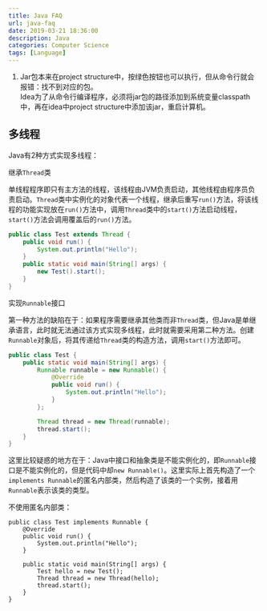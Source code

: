 ```yaml
---
title: Java FAQ
url: java-faq
date: 2019-03-21 18:36:00
description: Java
categories: Computer Science
tags: [Language]
---
```


 1. Jar包本来在project structure中，按绿色按钮也可以执行，但从命令行就会报错：找不到对应的包。  
Idea为了从命令行编译程序，必须将jar包的路径添加到系统变量classpath中，再在idea中project structure中添加该jar，重启计算机。

## 多线程
Java有2种方式实现多线程：

继承`Thread`类

单线程程序即只有主方法的线程，该线程由JVM负责启动，其他线程由程序员负责启动。`Thread`类中实例化的对象代表一个线程，继承后重写`run()`方法，将该线程的功能实现放在`run()`方法中，调用`Thread`类中的`start()`方法启动线程，`start()`方法会调用覆盖后的`run()`方法。

```java
public class Test extends Thread {
    public void run() {
        System.out.println("Hello");
    }
    public static void main(String[] args) {
        new Test().start();
    }
}
```
实现`Runnable`接口

第一种方法的缺陷在于：如果程序需要继承其他类而非`Thread`类，但Java是单继承语言，此时就无法通过该方式实现多线程，此时就需要采用第二种方法。创建`Runnable`对象后，将其传递给`Thread`类的构造方法，调用`start()`方法即可。

```java
public class Test {
    public static void main(String[] args) {
        Runnable runnable = new Runnable() {
            @Override
            public void run() {
                System.out.println("Hello");
            }
        };

        Thread thread = new Thread(runnable);
        thread.start();
    }
}
```

这里比较疑惑的地方在于：Java中接口和抽象类是不能实例化的，即`Runnable`接口是不能实例化的，但是代码中却`new Runnable()`。这里实际上首先构造了一个`implements Runnable`的匿名内部类，然后构造了该类的一个实例，接着用`Runnable`表示该类的类型。

不使用匿名内部类：
```
public class Test implements Runnable {
    @Override
    public void run() {
        System.out.println("Hello");
    }

    public static void main(String[] args) {
        Test hello = new Test();
        Thread thread = new Thread(hello);
        thread.start();
    }
}
```
